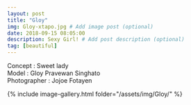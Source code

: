 ```yaml
---
layout: post
title: "Gloy"
img: Gloy-xtapo.jpg # Add image post (optional)
date: 2018-09-15 08:05:00
description: Sexy Girl! # Add post description (optional)
tag: [beautiful]
---
```

Concept : Sweet lady  
Model : Gloy Pravewan Singhato  
Photographer : Jojoe Fotayen  


{% include image-gallery.html folder="/assets/img/Gloy/" %}
